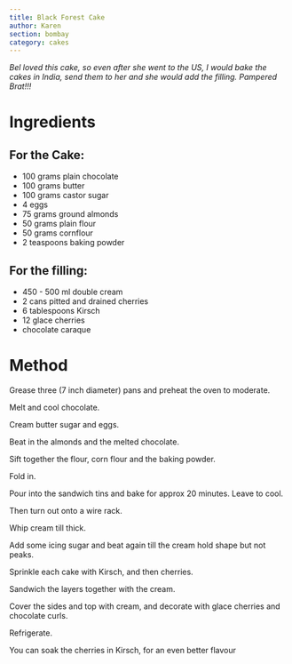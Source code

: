 ```yaml
---
title: Black Forest Cake
author: Karen
section: bombay
category: cakes
---
```


_Bel loved this cake, so even after she went to the US, I would bake the cakes in India, send them to her and she would add the filling. Pampered Brat!!!_

# Ingredients

## For the Cake:
* 100 grams plain chocolate
* 100 grams butter
* 100 grams castor sugar
* 4 eggs
* 75 grams ground almonds
* 50 grams plain flour
* 50 grams cornflour
* 2 teaspoons baking powder
 

## For the filling:
* 450 - 500 ml double cream
* 2 cans pitted and drained cherries
* 6 tablespoons Kirsch
* 12 glace cherries
* chocolate caraque
 

# Method

Grease three (7 inch  diameter) pans and preheat the oven to moderate.

Melt and cool chocolate.

Cream butter sugar and eggs.

Beat in the almonds and the melted chocolate.

Sift together the flour, corn flour and the baking powder.

Fold in.

Pour into the sandwich tins and bake for approx 20 minutes. Leave to cool.

Then turn out onto a wire rack.

Whip cream till thick.

Add some icing sugar and beat again till the cream hold shape but not peaks.

Sprinkle each cake with Kirsch, and then cherries.

Sandwich the layers together with the cream.

Cover the sides and top with cream, and decorate with glace cherries and chocolate curls.

Refrigerate.

You can soak the cherries in Kirsch, for an even better flavour
